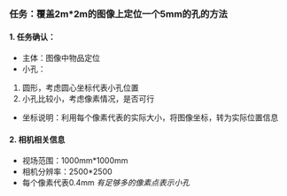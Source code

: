 ### 任务：覆盖2m*2m的图像上定位一个5mm的孔的方法
#### 1. 任务确认：    
- 主体：图像中物品定位
- 小孔：
1. 圆形，考虑圆心坐标代表小孔位置
2. 小孔比较小，考虑像素情况，是否可行
- 坐标说明：利用每个像素代表的实际大小，将图像坐标，转为实际位置信息

#### 2. 相机相关信息
- 视场范围：1000mm*1000mm
- 相机分辨率：2500*2500
- 每个像素代表0.4mm
*有足够多的像素点表示小孔*